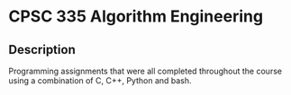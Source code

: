 # CPSC 335 Algorithm Engineering

## Description

Programming assignments that were all completed throughout the course using a combination of C, C++, Python and bash. 
